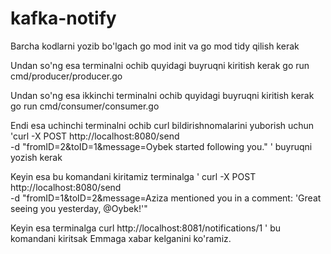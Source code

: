 # kafka-notify

Barcha kodlarni yozib bo'lgach go mod init va go mod tidy qilish kerak

Undan so'ng esa terminalni ochib quyidagi buyruqni kiritish kerak go run cmd/producer/producer.go

Undan so'ng esa ikkinchi terminalni ochib quyidagi buyruqni kiritish kerak go run cmd/consumer/consumer.go

Endi esa uchinchi terminalni ochib curl bildirishnomalarini yuborish uchun 'curl -X POST http://localhost:8080/send \
-d "fromID=2&toID=1&message=Oybek started following you." ' buyruqni yozish kerak

Keyin esa bu komandani kiritamiz terminalga ' curl -X POST http://localhost:8080/send \
-d "fromID=1&toID=2&message=Aziza mentioned you in a comment: 'Great seeing you yesterday, @Oybek!'"

Keyin esa terminalga  curl http://localhost:8081/notifications/1 ' bu komandani kiritsak Emmaga xabar kelganini ko'ramiz.